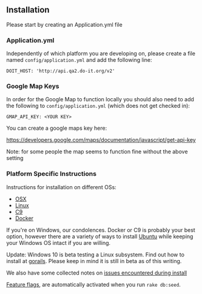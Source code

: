 ## Installation

Please start by creating an Application.yml file

### Application.yml

Independently of which platform you are developing on, please create a file named `config/application.yml` and add the following line:

```
DOIT_HOST: 'http://api.qa2.do-it.org/v2'
```

### Google Map Keys

In order for the Google Map to function locally you should also need to add the following to `config/application.yml` (which does not get checked in):

```
GMAP_API_KEY: <YOUR KEY>
```

You can create a google maps key here:

https://developers.google.com/maps/documentation/javascript/get-api-key

Note: for some people the map seems to function fine without the above setting

### Platform Specific Instructions

Instructions for installation on different OSs:

* [OSX](installation/osx.md)
* [Linux](installation/linux.md)
* [C9](installation/c9.md)
* [Docker](installation/Developing-With-Docker.md)

If you're on Windows, our condolences. Docker or C9 is probably your best option, however there are a variety of ways to install [Ubuntu](https://www.ubuntu.com/) while keeping your Windows OS intact if you are willing.

Update: Windows 10 is beta testing a Linux subsystem. Find out how to install at [gorails](https://gorails.com/setup/windows/10). Please keep in mind it is still in beta as of this writing.

We also have some collected notes on [issues encountered during install](installation/issues.md)

[Feature flags](https://github.com/AgileVentures/LocalSupport/wiki/Feature-flags), are automatically activated when you run ```rake db:seed```.
